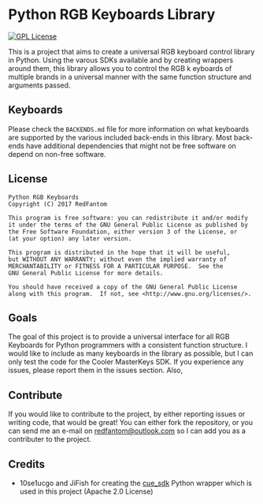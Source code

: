 # Python RGB Keyboards Library
[![GPL License](https://img.shields.io/badge/license-GPL-blue.svg)](https://opensource.org/licenses/GPL-3.0)

This is a project that aims to create a universal RGB keyboard control 
library in Python. Using the varous SDKs available and by creating 
wrappers around them, this library allows you to control the RGB k
eyboards of multiple brands in a universal manner with the same function 
structure and arguments passed.

## Keyboards
Please check the `BACKENDS.md` file for more information on what 
keyboards are supported by the various included back-ends in this
library. Most back-ends have additional dependencies that might
not be free software on depend on non-free software.

## License

    Python RGB Keyboards
    Copyright (C) 2017 RedFantom

    This program is free software: you can redistribute it and/or modify
    it under the terms of the GNU General Public License as published by
    the Free Software Foundation, either version 3 of the License, or
    (at your option) any later version.

    This program is distributed in the hope that it will be useful,
    but WITHOUT ANY WARRANTY; without even the implied warranty of
    MERCHANTABILITY or FITNESS FOR A PARTICULAR PURPOSE.  See the
    GNU General Public License for more details.

    You should have received a copy of the GNU General Public License
    along with this program.  If not, see <http://www.gnu.org/licenses/>.
    
## Goals
The goal of this project is to provide a universal interface for all RGB 
Keyboards for Python programmers with a consistent function structure. 
I would like to include as many keyboards in the library as possible, 
but I can only test the code for the Cooler MasterKeys SDK. If you 
experience any issues, please report them in the issues section. Also, 

## Contribute
If you would like to contribute to the project, by either reporting 
issues or writing code, that would be great! You can either fork the 
repository, or you can send me an e-mail on [redfantom@outlook.com](mailto:redfantom@outlook.com) 
so I can add you as a contributer to the project.

## Credits
- 10se1ucgo and JiFish for creating the [cue_sdk](https://github.com/10se1ucgo/cue_sdk) 
Python wrapper which is used in this project (Apache 2.0 License)
